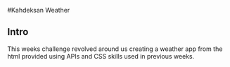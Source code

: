 #Kahdeksan Weather
## Intro
This weeks challenge revolved around us creating a weather app from the html provided using APIs and CSS skills used in previous weeks. 
